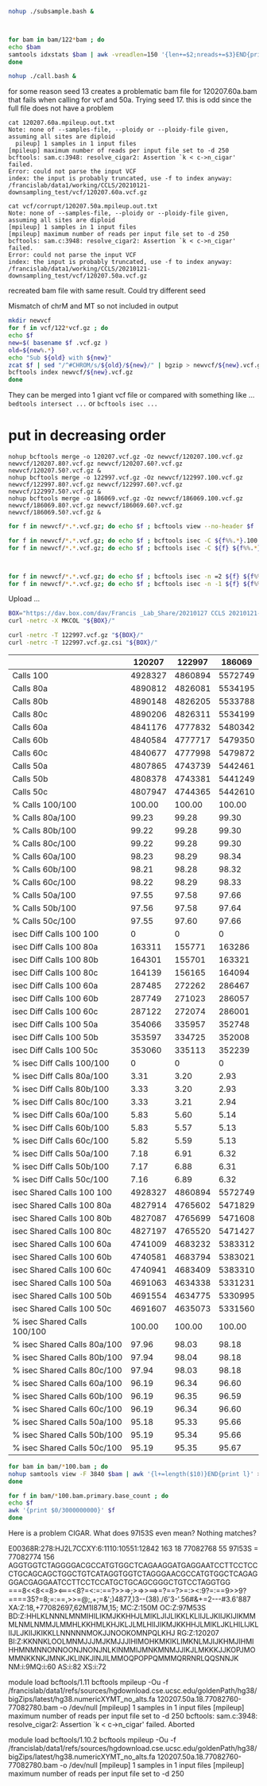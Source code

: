 

```BASH
nohup ./subsample.bash &



for bam in bam/122*bam ; do
echo $bam
samtools idxstats $bam | awk -vreadlen=150 '{len+=$2;nreads+=$3}END{print nreads * readlen / len }' > $bam.coverage
done

nohup ./call.bash &
```

for some reason seed 13 creates a problematic bam file for 120207.60a.bam that fails when calling for vcf
and 50a. Trying seed 17.
this is odd since the full file does not have a problem

```
cat 120207.60a.mpileup.out.txt
Note: none of --samples-file, --ploidy or --ploidy-file given, assuming all sites are diploid
  pileup] 1 samples in 1 input files
[mpileup] maximum number of reads per input file set to -d 250
bcftools: sam.c:3948: resolve_cigar2: Assertion `k < c->n_cigar' failed.
Error: could not parse the input VCF
index: the input is probably truncated, use -f to index anyway: /francislab/data1/working/CCLS/20210121-downsampling_test/vcf/120207.60a.vcf.gz

cat vcf/corrupt/120207.50a.mpileup.out.txt 
Note: none of --samples-file, --ploidy or --ploidy-file given, assuming all sites are diploid
[mpileup] 1 samples in 1 input files
[mpileup] maximum number of reads per input file set to -d 250
bcftools: sam.c:3948: resolve_cigar2: Assertion `k < c->n_cigar' failed.
Error: could not parse the input VCF
index: the input is probably truncated, use -f to index anyway: /francislab/data1/working/CCLS/20210121-downsampling_test/vcf/120207.50a.vcf.gz
```

recreated bam file with same result. Could try different seed


Mismatch of chrM and MT so not included in output


```BASH
mkdir newvcf
for f in vcf/122*vcf.gz ; do
echo $f
new=$( basename $f .vcf.gz )
old=${new%.*}
echo "Sub ${old} with ${new}"
zcat $f | sed "/^#CHROM/s/${old}/${new}/" | bgzip > newvcf/${new}.vcf.gz
bcftools index newvcf/${new}.vcf.gz
done
```



They can be merged into 1 giant vcf file or compared with something like ...
`bedtools intersect ...`
 or
`bcftools isec ...`


#	put in decreasing order
```
nohup bcftools merge -o 120207.vcf.gz -Oz newvcf/120207.100.vcf.gz newvcf/120207.80?.vcf.gz newvcf/120207.60?.vcf.gz newvcf/120207.50?.vcf.gz &
nohup bcftools merge -o 122997.vcf.gz -Oz newvcf/122997.100.vcf.gz newvcf/122997.80?.vcf.gz newvcf/122997.60?.vcf.gz newvcf/122997.50?.vcf.gz &
nohup bcftools merge -o 186069.vcf.gz -Oz newvcf/186069.100.vcf.gz newvcf/186069.80?.vcf.gz newvcf/186069.60?.vcf.gz newvcf/186069.50?.vcf.gz &
```


```BASH
for f in newvcf/*.*.vcf.gz; do echo $f ; bcftools view --no-header $f | wc -l > $f.count ; done

for f in newvcf/*.*.vcf.gz; do echo $f ; bcftools isec -C ${f%%.*}.100.vcf.gz ${f} | wc -l > $f.100_isec_count ; done
for f in newvcf/*.*.vcf.gz; do echo $f ; bcftools isec -C ${f} ${f%%.*}.100.vcf.gz | wc -l > $f.isec_100_count ; done



for f in newvcf/*.*.vcf.gz; do echo $f ; bcftools isec -n =2 ${f} ${f%%.*}.100.vcf.gz | wc -l > $f.shared_100_isec_count ; done
for f in newvcf/*.*.vcf.gz; do echo $f ; bcftools isec -n -1 ${f} ${f%%.*}.100.vcf.gz | wc -l > $f.diff_100_isec_count ; done


```



Upload ...
```BASH
BOX="https://dav.box.com/dav/Francis _Lab_Share/20210127 CCLS 20210121-downsampling_test"
curl -netrc -X MKCOL "${BOX}/"

curl -netrc -T 122997.vcf.gz "${BOX}/"
curl -netrc -T 122997.vcf.gz.csi "${BOX}/"

```


|    | 120207 | 122997 | 186069 |
| --- | --- | --- | --- |
| Calls 100 | 4928327 | 4860894 | 5572749 |
| Calls 80a | 4890812 | 4826081 | 5534195 |
| Calls 80b | 4890148 | 4826205 | 5533788 |
| Calls 80c | 4890206 | 4826311 | 5534199 |
| Calls 60a | 4841176 | 4777832 | 5480342 |
| Calls 60b | 4840584 | 4777717 | 5479350 |
| Calls 60c | 4840677 | 4777998 | 5479872 |
| Calls 50a | 4807865 | 4743739 | 5442461 |
| Calls 50b | 4808378 | 4743381 | 5441249 |
| Calls 50c | 4807947 | 4744365 | 5442610 |
| % Calls 100/100 | 100.00 | 100.00 | 100.00 |
| % Calls 80a/100 | 99.23 | 99.28 | 99.30 |
| % Calls 80b/100 | 99.22 | 99.28 | 99.30 |
| % Calls 80c/100 | 99.22 | 99.28 | 99.30 |
| % Calls 60a/100 | 98.23 | 98.29 | 98.34 |
| % Calls 60b/100 | 98.21 | 98.28 | 98.32 |
| % Calls 60c/100 | 98.22 | 98.29 | 98.33 |
| % Calls 50a/100 | 97.55 | 97.58 | 97.66 |
| % Calls 50b/100 | 97.56 | 97.58 | 97.64 |
| % Calls 50c/100 | 97.55 | 97.60 | 97.66 |
| isec Diff Calls 100 100 | 0 | 0 | 0 |
| isec Diff Calls 100 80a | 163311 | 155771 | 163286 |
| isec Diff Calls 100 80b | 164301 | 155701 | 163321 |
| isec Diff Calls 100 80c | 164139 | 156165 | 164094 |
| isec Diff Calls 100 60a | 287485 | 272262 | 286467 |
| isec Diff Calls 100 60b | 287749 | 271023 | 286057 |
| isec Diff Calls 100 60c | 287122 | 272074 | 286001 |
| isec Diff Calls 100 50a | 354066 | 335957 | 352748 |
| isec Diff Calls 100 50b | 353597 | 334725 | 352008 |
| isec Diff Calls 100 50c | 353060 | 335113 | 352239 |
| % isec Diff Calls 100/100 | 0 | 0 | 0 |
| % isec Diff Calls 80a/100 | 3.31 | 3.20 | 2.93 |
| % isec Diff Calls 80b/100 | 3.33 | 3.20 | 2.93 |
| % isec Diff Calls 80c/100 | 3.33 | 3.21 | 2.94 |
| % isec Diff Calls 60a/100 | 5.83 | 5.60 | 5.14 |
| % isec Diff Calls 60b/100 | 5.83 | 5.57 | 5.13 |
| % isec Diff Calls 60c/100 | 5.82 | 5.59 | 5.13 |
| % isec Diff Calls 50a/100 | 7.18 | 6.91 | 6.32 |
| % isec Diff Calls 50b/100 | 7.17 | 6.88 | 6.31 |
| % isec Diff Calls 50c/100 | 7.16 | 6.89 | 6.32 |
| isec Shared Calls 100 100 | 4928327 | 4860894 | 5572749 |
| isec Shared Calls 100 80a | 4827914 | 4765602 | 5471829 |
| isec Shared Calls 100 80b | 4827087 | 4765699 | 5471608 |
| isec Shared Calls 100 80c | 4827197 | 4765520 | 5471427 |
| isec Shared Calls 100 60a | 4741009 | 4683232 | 5383312 |
| isec Shared Calls 100 60b | 4740581 | 4683794 | 5383021 |
| isec Shared Calls 100 60c | 4740941 | 4683409 | 5383310 |
| isec Shared Calls 100 50a | 4691063 | 4634338 | 5331231 |
| isec Shared Calls 100 50b | 4691554 | 4634775 | 5330995 |
| isec Shared Calls 100 50c | 4691607 | 4635073 | 5331560 |
| % isec Shared Calls 100/100 | 100.00 | 100.00 | 100.00 |
| % isec Shared Calls 80a/100 | 97.96 | 98.03 | 98.18 |
| % isec Shared Calls 80b/100 | 97.94 | 98.04 | 98.18 |
| % isec Shared Calls 80c/100 | 97.94 | 98.03 | 98.18 |
| % isec Shared Calls 60a/100 | 96.19 | 96.34 | 96.60 |
| % isec Shared Calls 60b/100 | 96.19 | 96.35 | 96.59 |
| % isec Shared Calls 60c/100 | 96.19 | 96.34 | 96.60 |
| % isec Shared Calls 50a/100 | 95.18 | 95.33 | 95.66 |
| % isec Shared Calls 50b/100 | 95.19 | 95.34 | 95.66 |
| % isec Shared Calls 50c/100 | 95.19 | 95.35 | 95.67 |



```BASH
for bam in bam/*100.bam ; do
nohup samtools view -F 3840 $bam | awk '{l+=length($10)}END{print l}' > $bam.primary.base_count &
done

for f in bam/*100.bam.primary.base_count ; do
echo $f
awk '{print $0/3000000000}' $f
done
```




Here is a problem CIGAR. What does 97I53S even mean? Nothing matches?

E00368R:278:HJ2L7CCXY:6:1110:10551:12842	163	18	77082768	55	97I53S	=	77082774	156	AGGTGGTCTAGGGGACGCCATGTGGCTCAGAAGGATGAGGAATCCTTCCTCCCTGCAGCAGCTGGCTGTCATAGGTGGTCTAGGGAACGCCATGTGGCTCAGAGGGACGAGGAATCCTTCCTCCATGCTGCAGCGGGCTGTCCTAGGTGG	===8<<8<=8><===<8?=<:=:==?>><?==?==:======:>=>;>=>>==>=?<??<??>==?>=:><:9?=:==9>>9?====35?=8;=:==,>>=@;,+;=&';)4877,)3--(38)./6'3-'.56#&+=2---#3.6'887	XA:Z:18,+77082697,62M1I87M,15;	MC:Z:150M	OC:Z:97M53S	BD:Z:HHLKLNNNLMNMIHILIKMJKKHHJLMIKLJIJLIKKLKLIIJLJKIIJKIJIKMMMLNMLNMMJLMMHLKKHMLKHJKLJLMLHIIJIKMJKKHHJLMIKLJKLHILIJKLIIJLJKIIJKIKKLLNNNNNMOKJJNOOKOMNPQLKHJ	RG:Z:120207	BI:Z:KKNNKLOOLMNMJJJMJKMJJJIHIMOHKMKIKLIMKNLMJIJKHMJIHMIHHMNMNNONNOONJNONJNLKINMMIJMNKMNMJJIKJLMKKKJJKOPJMOMMNKKNKJMNKJKLINKJINJILMMOQPOPPQMMMQRRNRLQQSNNJK	NM:i:9MQ:i:60	AS:i:82	XS:i:72



module load bcftools/1.11
bcftools mpileup -Ou -f /francislab/data1/refs/sources/hgdownload.cse.ucsc.edu/goldenPath/hg38/bigZips/latest/hg38.numericXYMT_no_alts.fa 120207.50a.18.77082760-77082780.bam -o /dev/null
[mpileup] 1 samples in 1 input files
[mpileup] maximum number of reads per input file set to -d 250
bcftools: sam.c:3948: resolve_cigar2: Assertion `k < c->n_cigar' failed.
Aborted

module load bcftools/1.10.2
bcftools mpileup -Ou -f /francislab/data1/refs/sources/hgdownload.cse.ucsc.edu/goldenPath/hg38/bigZips/latest/hg38.numericXYMT_no_alts.fa 120207.50a.18.77082760-77082780.bam -o /dev/null
[mpileup] 1 samples in 1 input files
[mpileup] maximum number of reads per input file set to -d 250



